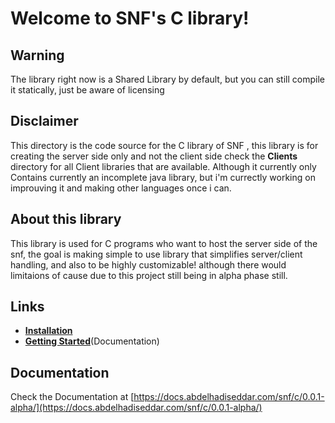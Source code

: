 # Welcome to SNF's C library!

## Warning
The library right now is a Shared Library by default, but you can still compile it statically, just be aware of licensing
## Disclaimer
This directory is the code source for the C library of SNF , this library is for creating the server side only and not the client side check the **Clients** directory for all Client libraries that are available.
Although it currently only Contains currently an incomplete java library, but i'm currectly working on improuving it and making other languages once i can.

## About this library
This library is used for C programs who want to host the server side of the snf, the goal is making simple to use library that simplifies server/client handling, and also to be highly customizable! although there would limitaions of cause due to this project still being in alpha phase still. 


## Links
* [**Installation**](INSTALL.md)
* [**Getting Started**](https://docs.abdelhadiseddar.com/snf/c/latest/d9/d5c/md_GET__START.html)(Documentation)

## Documentation
Check the Documentation at [https://docs.abdelhadiseddar.com/snf/c/0.0.1-alpha/](https://docs.abdelhadiseddar.com/snf/c/0.0.1-alpha/)
